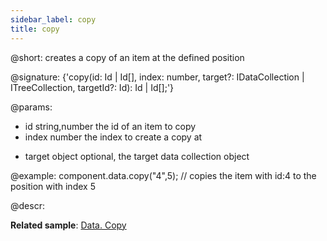 ```yaml
---
sidebar_label: copy
title: copy
---          
```


@short: creates a copy of an item at the defined position

@signature: {'copy(id: Id | Id[], index: number, target?: IDataCollection | ITreeCollection, targetId?: Id): Id | Id[];'}

@params:
- id 			string,number		the id of an item to copy
- index			number				the index to create a copy at
* target		object				optional, the target data collection object

@example:
component.data.copy("4",5); // copies the item with id:4 to the position with index 5

@descr:

**Related sample**: [Data. Copy](https://snippet.dhtmlx.com/9rws8r05)